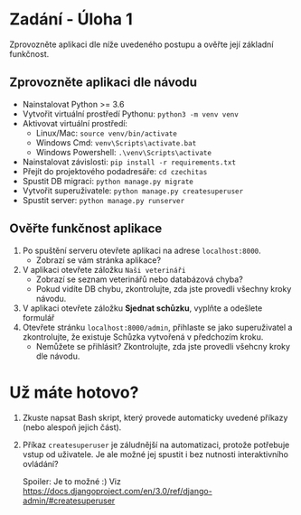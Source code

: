 # Zadání - Úloha 1

Zprovozněte aplikaci dle níže uvedeného postupu a ověřte její základní funkčnost.

## Zprovozněte aplikaci dle návodu

- Nainstalovat Python >= 3.6
- Vytvořit virtuální prostředí Pythonu: `python3 -m venv venv`
- Aktivovat virtuální prostředí:
  - Linux/Mac: `source venv/bin/activate`
  - Windows Cmd: `venv\Scripts\activate.bat`
  - Windows Powershell: `.\venv\Scripts\activate`
- Nainstalovat závislosti: `pip install -r requirements.txt`
- Přejít do projektového podadresáře: `cd czechitas`
- Spustit DB migraci: `python manage.py migrate`
- Vytvořit superuživatele: `python manage.py createsuperuser`
- Spustit server: `python manage.py runserver`

## Ověřte funkčnost aplikace

1. Po spuštění serveru otevřete aplikaci na adrese `localhost:8000`.
   - Zobrazí se vám stránka aplikace?
2. V aplikaci otevřete záložku `Naši veterináři`
   - Zobrazí se seznam veterinářů nebo databázová chyba?
   - Pokud vidíte DB chybu, zkontrolujte, zda jste provedli všechny kroky návodu.
3. V aplikaci otevřete záložku **Sjednat schůzku**, vyplňte a odešlete formulář
4. Otevřete stránku `localhost:8000/admin`, přihlaste se jako superuživatel a zkontrolujte, že existuje Schůzka vytvořená v předchozím kroku.
   - Nemůžete se přihlásit? Zkontrolujte, zda jste provedli všehcny kroky dle návodu.

# Už máte hotovo?

1. Zkuste napsat Bash skript, který provede automaticky uvedené příkazy (nebo alespoň jejich část).

2. Příkaz `createsuperuser` je záludnější na automatizaci, protože potřebuje vstup od uživatele. Je ale možné jej spustit i bez nutnosti interaktivního ovládání?

   Spoiler: Je to možné :) Viz https://docs.djangoproject.com/en/3.0/ref/django-admin/#createsuperuser
